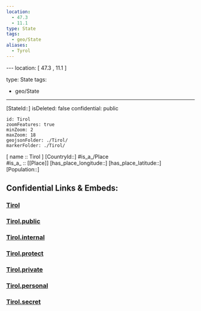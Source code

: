 ```yaml
---
location:
  - 47.3
  - 11.1
type: State
tags:
  - geo/State
aliases:
  - Tyrol
---
```

﻿---
location: [ 47.3 , 11.1 ] 

type: State
tags:
- geo/State

---
[StateId::] 
isDeleted: false
confidential: public
```leaflet
id: Tirol
zoomFeatures: true 
minZoom: 2 
maxZoom: 18
geojsonFolder: ./Tirol/
markerFolder: ./Tirol/
```

[ name :: Tirol ] 
[CountryId::] 
#is_a_/Place  
#is_a_ :: [[Place]] 
[has_place_longitude::] 
[has_place_latitude::] 
[Population::] 


## Confidential Links & Embeds: 

### [Tirol](/_Standards/Earth/Continent/Europe/Europe~Central/Austria/Austrias_States/Tirol.md) 

### [Tirol.public](/_public/Earth/Continent/Europe/Europe~Central/Austria/Austrias_States/Tirol.public.md) 

### [Tirol.internal](/_internal/Earth/Continent/Europe/Europe~Central/Austria/Austrias_States/Tirol.internal.md) 

### [Tirol.protect](/_protect/Earth/Continent/Europe/Europe~Central/Austria/Austrias_States/Tirol.protect.md) 

### [Tirol.private](/_private/Earth/Continent/Europe/Europe~Central/Austria/Austrias_States/Tirol.private.md) 

### [Tirol.personal](/_personal/Earth/Continent/Europe/Europe~Central/Austria/Austrias_States/Tirol.personal.md) 

### [Tirol.secret](/_secret/Earth/Continent/Europe/Europe~Central/Austria/Austrias_States/Tirol.secret.md)

